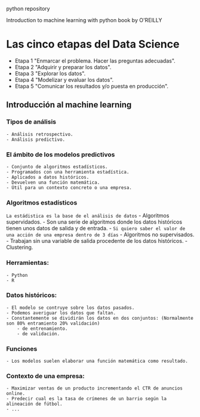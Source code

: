 python repository 

Introduction to machine learning with python book by O'REILLY


# Las cinco etapas del Data Science

 - Etapa 1 "Enmarcar el problema. Hacer las preguntas adecuadas".
 - Etapa 2 "Adquirir y preparar los datos".
 - Etapa 3 "Explorar los datos".
 - Etapa 4 "Modelizar y evaluar los datos".
 - Etapa 5 "Comunicar los resultados y/o puesta en producción".

 ## Introducción al machine learning

 ### Tipos de análisis
    - Análisis retrospectivo.
    - Análisis predictivo.

### El ámbito de los modelos predictivos
    - Conjunto de algoritmos estadísticos.
    - Programados con una herramienta estadística.
    - Aplicados a datos históricos.
    - Devuelven una función matemática.
    - Útil para un contexto concreto o una empresa.

### Algoritmos estadísticos
`La estádistica es la base de el análisis de datos`
    - Algoritmos supervidados. 
        - Son una serie de algoritmos donde los datos históricos tienen unos datos de salida y de entrada.
        - `Si quiero saber el valor de una acción de una empresa dentro de 3 días`
    - Algoritmos no supervisados. 
        - Trabajan sin una variable de salida procedente de los datos históricos.
        - Clustering.

### Herramientas:
    - Python
    - R
    
### Datos históricos:
    - El modelo se contruye sobre los datos pasados.
    - Podemos averiguar los datos que faltan.
    - Constantemente se dividirán los datos en dos conjuntos: (Normalmente son 80% entramiento 20% validación)
        - de entrenamiento.
        - de validación.

### Funciones
    - Los modelos suelen elaborar una función matemática como resultado.

### Contexto de una empresa: 
    - Maximizar ventas de un producto incrementando el CTR de anuncios online.
    - Predecir cual es la tasa de crímenes de un barrio según la alineación de fútbol.
    - ...


